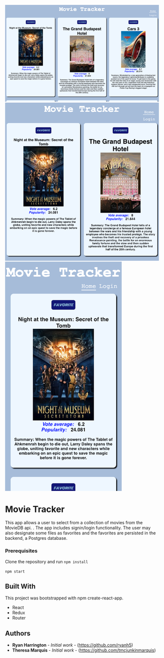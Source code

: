 <img src="movies desktop.png"></img>
<img src="movies tablet.png"></img>
<img src="movies mobile.png"></img>


# Movie Tracker

This app allows a user to select from a collection of movies from the MovieDB api.  .  The app includes signin/login functionality.  The user may also designate some files as favorites and the favorites are persisted in the backend, a Postgres database.

### Prerequisites

Clone the repository and run
```npm install```

```npm start```

## Built With

This project was bootstrapped with npm create-react-app.

* React
* Redux
* Router

## Authors

* **Ryan Harrington** - *Initial work* - (https://github.com/ryanh5)
* **Theresa Marquis** - *Initial work* - (https://github.com/tmcjunkinmarquis)
